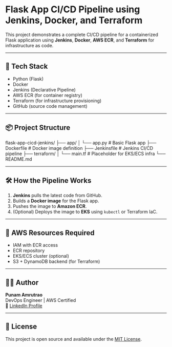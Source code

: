 # Flask App CI/CD Pipeline using Jenkins, Docker, and Terraform

This project demonstrates a complete CI/CD pipeline for a containerized Flask application using **Jenkins**, **Docker**, **AWS ECR**, and **Terraform** for infrastructure as code.

---

## 🚀 Tech Stack

- Python (Flask)
- Docker
- Jenkins (Declarative Pipeline)
- AWS ECR (for container registry)
- Terraform (for infrastructure provisioning)
- GitHub (source code management)

---

## 📦 Project Structure

flask-app-cicd-jenkins/
├── app/
│ └── app.py # Basic Flask app
├── Dockerfile # Docker image definition
├── Jenkinsfile # Jenkins CI/CD pipeline
├── terraform/
│ └── main.tf # Placeholder for EKS/ECS infra
└── README.md

---

## 🛠 How the Pipeline Works

1. **Jenkins** pulls the latest code from GitHub.
2. Builds a **Docker image** for the Flask app.
3. Pushes the image to **Amazon ECR**.
4. (Optional) Deploys the image to **EKS** using `kubectl` or Terraform IaC.

---

## 🔐 AWS Resources Required

- IAM with ECR access
- ECR repository
- EKS/ECS cluster (optional)
- S3 + DynamoDB backend (for Terraform)

---

## 👩‍💻 Author

**Punam Amrutrao**  
DevOps Engineer | AWS Certified  
🔗 [LinkedIn Profile](https://www.linkedin.com/in/punam-amrutrao)

---

## 📂 License

This project is open source and available under the [MIT License](LICENSE).
